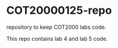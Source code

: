 # COT20000125-repo
 repository to keep COT2000 labs code.

This repo contains lab 4 and lab 5 code.
